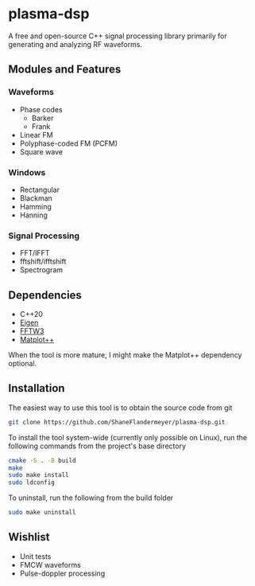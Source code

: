 # plasma-dsp

A free and open-source C++ signal processing library primarily for generating
and analyzing RF waveforms.

## Modules and Features

### Waveforms

- Phase codes
  - Barker
  - Frank
- Linear FM
- Polyphase-coded FM (PCFM)
- Square wave

### Windows

- Rectangular
- Blackman
- Hamming
- Hanning

### Signal Processing

- FFT/IFFT
- fftshift/ifftshift
- Spectrogram

## Dependencies

- C++20
- [Eigen](https://eigen.tuxfamily.org/)
- [FFTW3](https://www.fftw.org/)
- [Matplot++](https://alandefreitas.github.io/matplotplusplus/)

When the tool is more mature, I might make the Matplot++ dependency optional.

## Installation

The easiest way to use this tool is to obtain the source code from git

```bash
git clone https://github.com/ShaneFlandermeyer/plasma-dsp.git
```

To install the tool system-wide (currently only possible on Linux), run the
following commands from the project's base directory

```bash
cmake -S . -B build
make
sudo make install
sudo ldconfig
```

To uninstall, run the following from the build folder

```bash
sudo make uninstall
```

## Wishlist

- Unit tests
- FMCW waveforms
- Pulse-doppler processing
